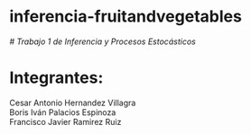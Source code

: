 # inferencia-fruitandvegetables

<em> # Trabajo 1 de Inferencia y Procesos Estocásticos  </em>

<h1>Integrantes:</h1>
<div>Cesar Antonio Hernandez Villagra</div>
<div>Boris Iván Palacios Espinoza</div>
<div>Francisco Javier Ramirez Ruiz</div>
